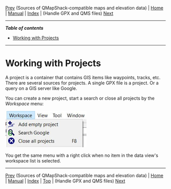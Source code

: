 [Prev](DocMapDemSources) (Sources of QMapShack-compatible maps and elevation data) | [Home](Home) | [Manual](DocMain) | [Index](AxAdvIndex) | (Handle GPX and QMS files) [Next](DocHandleGpxFiles)
- - -

***Table of contents***

* [Working with Projects](#working-with-projects)

* * * * * * * * * *
 
# Working with Projects

A project is a container that contains GIS items like waypoints, tracks, etc. There are several sources for projects. A single GPX file is a project. Or a query on a GIS server like Google. 

You can create a new project, start a search or close all projects by the _Workspace_ menu:

![Alt text](images/DocWorkingWithProjects/maproom1.png)

You get the same menu with a right click when no item in the data view's workspace list is selected.

- - -
[Prev](DocMapDemSources) (Sources of QMapShack-compatible maps and elevation data) | [Home](Home) | [Manual](DocMain) | [Index](AxAdvIndex) | [Top](#) | (Handle GPX and QMS files) [Next](DocHandleGpxFiles)
